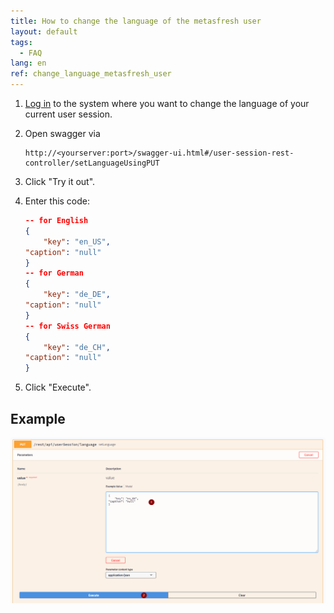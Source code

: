 ```yaml
---
title: How to change the language of the metasfresh user
layout: default
tags:
  - FAQ
lang: en
ref: change_language_metasfresh_user
---
```


1. [Log in](../../webui_collection/EN/Login) to the system where you want to change the language of your current user session.
1. Open swagger via
   ```
   http://<yourserver:port>/swagger-ui.html#/user-session-rest-controller/setLanguageUsingPUT
   ```

1. Click "Try it out".
1. Enter this code:
   ```json
   -- for English
   {
       "key": "en_US",
   "caption": "null"
   }
   -- for German
   {
       "key": "de_DE",
   "caption": "null"
   }
   -- for Swiss German
   {
       "key": "de_CH",
   "caption": "null"
   }
   ```

1. Click "Execute".

## Example
![](assets/usersession_post.png)
